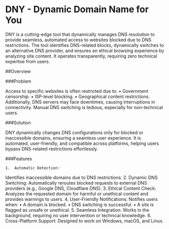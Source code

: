 # DNY - Dynamic Domain Name for You

DNY is a cutting-edge tool that dynamically manages DNS resolution to provide seamless, automated access to websites blocked due to DNS restrictions. The tool identifies DNS-related blocks, dynamically switches to an alternative DNS provider, and ensures an ethical browsing experience by analyzing site content. It operates transparently, requiring zero technical expertise from users.

##Overview

###Problem

Access to specific websites is often restricted due to:
	•	Government censorship.
	•	ISP-level blocking.
	•	Geographical content restrictions.
Additionally, DNS servers may face downtimes, causing interruptions in connectivity. Manual DNS switching is tedious, especially for non-technical users.

###Solution

DNY dynamically changes DNS configurations only for blocked or inaccessible domains, ensuring a seamless user experience. It is automated, user-friendly, and compatible across platforms, helping users bypass DNS-related restrictions effortlessly.

###Features

	1.	Automatic Detection:
Identifies inaccessible domains due to DNS restrictions.
	2.	Dynamic DNS Switching:
Automatically reroutes blocked requests to external DNS providers (e.g., Google DNS, Cloudflare DNS).
	3.	Ethical Content Check:
Analyzes the requested domain for harmful or unethical content and provides warnings to users.
	4.	User-Friendly Notifications:
Notifies users when:
	•	A domain is blocked.
	•	DNS switching is successful.
	•	A site is flagged as unsafe or unethical.
	5.	Seamless Integration:
Works in the background, requiring no user intervention or technical knowledge.
	6.	Cross-Platform Support:
Designed to work on Windows, macOS, and Linux.
